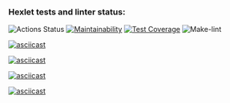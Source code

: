 ### Hexlet tests and linter status:
![Actions Status](/workflows/hexlet-check/badge.svg)
[![Maintainability](https://api.codeclimate.com/v1/badges/c31c34a532ed2e23e614/maintainability)](https://codeclimate.com/github/ldolohov/frontend-project-lvl1/maintainability)
[![Test Coverage](https://api.codeclimate.com/v1/badges/c31c34a532ed2e23e614/test_coverage)](https://codeclimate.com/github/ldolohov/frontend-project-lvl1/test_coverage)
![Make-lint](https://github.com/ldolohov/frontend-project-lvl1/workflows/Make-lint/badge.svg)

[![asciicast](https://asciinema.org/a/PNJ8dpcjZoWNJv1hvArbdg1OD.svg)](https://asciinema.org/a/PNJ8dpcjZoWNJv1hvArbdg1OD)

[![asciicast](https://asciinema.org/a/376191.svg)](https://asciinema.org/a/376191)

[![asciicast](https://asciinema.org/a/4r4P81YtqMO2CedYfP6mBXxJp.svg)](https://asciinema.org/a/4r4P81YtqMO2CedYfP6mBXxJp)

[![asciicast](https://asciinema.org/a/GhfSNGDndSkto8kWCUdCdtCZ5.svg)](https://asciinema.org/a/GhfSNGDndSkto8kWCUdCdtCZ5)

